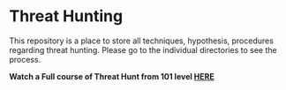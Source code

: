 # Threat Hunting
This repository is a place to store all techniques, hypothesis, procedures regarding threat hunting. Please go to the individual directories to see the process.

**Watch a Full course of Threat Hunt from 101 level [HERE](https://youtube.com/playlist?list=PLjWEV7pmvSa5UTZlsWp5wRnURNbeMS-fu)**

